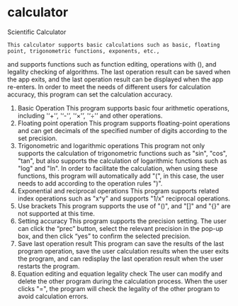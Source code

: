 # calculator
Scientific Calculator

    This calculator supports basic calculations such as basic, floating point, trigonometric functions, exponents, etc.,
and supports functions such as function editing, operations with (), and legality checking of algorithms. The last operation
result can be saved when the app exits, and the last operation result can be displayed when the app re-enters. In order to
meet the needs of different users for calculation accuracy, this program can set the calculation accuracy.

1. Basic Operation
   This program supports basic four arithmetic operations, including '‘+'’, '‘-'’, '‘×'’, '‘÷'’ and other operations.
2. Floating point operation
   This program supports floating-point operations and can get decimals of the specified number of digits according to the
set precision.
3. Trigonometric and logarithmic operations
   This program not only supports the calculation of trigonometric functions such as "sin", "cos", "tan", but also supports
the calculation of logarithmic functions such as "log" and "ln". In order to facilitate the calculation, when using these
functions, this program will automatically add "(", in this case, the user needs to add according to the operation rules ")".
4. Exponential and reciprocal operations
This program supports related index operations such as "x^y" and supports "1/x" reciprocal operations.
5. Use brackets
This program supports the use of "()", and "[]" and "{}" are not supported at this time.
6. Setting accuracy
This program supports the precision setting. The user can click the “prec” button, select the relevant precision in the pop-up box,
and then click “yes” to confirm the selected precision.
7. Save last operation result
This program can save the results of the last program operation, save the user calculation results when the user exits the program,
and can redisplay the last operation result when the user restarts the program.
8. Equation editing and equation legality check
The user can modify and delete the other program during the calculation process. When the user clicks "=", the program will check
the legality of the other program to avoid calculation errors.